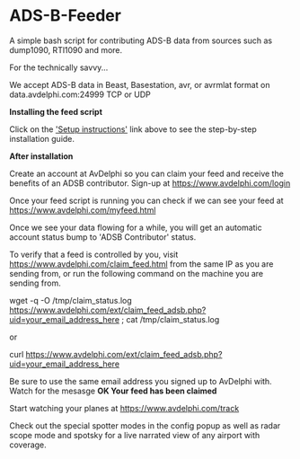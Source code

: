 # ADS-B-Feeder
A simple bash script for contributing ADS-B data from sources such as dump1090, RTl1090 and more.

For the technically savvy...

We accept ADS-B data in Beast, Basestation, avr, or avrmlat format on
data.avdelphi.com:24999
TCP or UDP

<b>Installing the feed script</b>

Click on the <a href='https://github.com/AvDelphi/ADS-B-Feeder/blob/main/setup%20instructions'>'Setup instructions'</a> link above to see the step-by-step installation guide.


<b>After installation</b>

Create an account at AvDelphi so you can claim your feed and receive the benefits of an ADSB contributor.  Sign-up at https://www.avdelphi.com/login

Once your feed script is running you can check if we can see your feed at https://www.avdelphi.com/myfeed.html

Once we see your data flowing for a while, you will get an automatic account status bump to 'ADSB Contributor' status. 

To verify that a feed is controlled by you, visit https://www.avdelphi.com/claim_feed.html from the same IP as you are sending from, or run the following command on the machine you are sending from. 

wget -q -O /tmp/claim_status.log https://www.avdelphi.com/ext/claim_feed_adsb.php?uid=your_email_address_here ; cat /tmp/claim_status.log 

  or

curl https://www.avdelphi.com/ext/claim_feed_adsb.php?uid=your_email_address_here

Be sure to use the same email address you signed up to AvDelphi with. 
Watch for the mesasge <b>OK Your feed has been claimed</b> 

Start watching your planes at https://www.avdelphi.com/track

Check out the special spotter modes in the config popup as well as radar scope mode and spotsky for a live narrated view of any airport with coverage.
